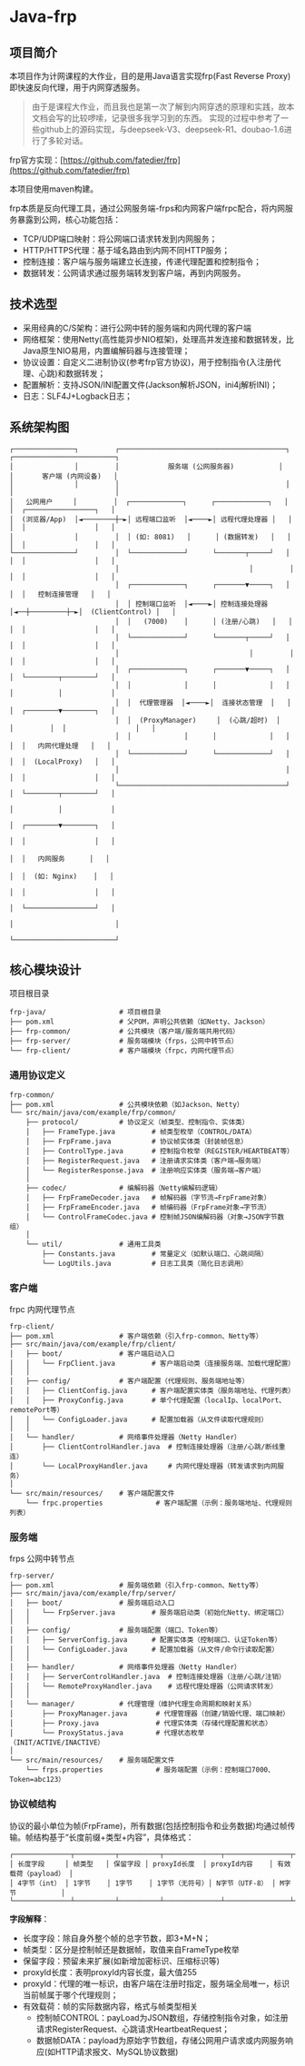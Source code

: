 # Java-frp

## 项目简介

本项目作为计网课程的大作业，目的是用Java语言实现frp(Fast Reverse Proxy)即快速反向代理，用于内网穿透服务。

> 由于是课程大作业，而且我也是第一次了解到内网穿透的原理和实践，故本文档会写的比较啰嗦，记录很多我学习到的东西。
> 实现的过程中参考了一些github上的源码实现，与deepseek-V3、deepseek-R1、doubao-1.6进行了多轮对话。

frp官方实现：[https://github.com/fatedier/frp](https://github.com/fatedier/frp)

本项目使用maven构建。

frp本质是反向代理工具，通过公网服务端-frps和内网客户端frpc配合，将内网服务暴露到公网，核心功能包括：

* TCP/UDP端口映射：将公网端口请求转发到内网服务；
* HTTP/HTTPS代理：基于域名路由到内网不同HTTP服务；
* 控制连接：客户端与服务端建立长连接，传递代理配置和控制指令；
* 数据转发：公网请求通过服务端转发到客户端，再到内网服务。

## 技术选型

* 采用经典的C/S架构：进行公网中转的服务端和内网代理的客户端
* 网络框架：使用Netty(高性能异步NIO框架)，处理高并发连接和数据转发，比Java原生NIO易用，内置编解码器与连接管理；
* 协议设置：自定义二进制协议(参考frp官方协议)，用于控制指令(入注册代理、心跳)和数据转发；
* 配置解析：支持JSON/INI配置文件(Jackson解析JSON，ini4j解析INI)；
* 日志：SLF4J+Logback日志；

## 系统架构图

```text
┌───────────────┐         ┌─────────────────────────────────────────┐         ┌─────────────────────────┐
│               │         │            服务端 (公网服务器)           │         │       客户端 (内网设备)   │
│               │         │                                         │         │                         │
│   公网用户     │         │  ┌─────────────┐      ┌─────────────┐   │         │  ┌─────────────────┐   │
│  (浏览器/App)  │◄────────┼─►│ 远程端口监听  │◄────►│ 远程代理处理器 │   │         │  │                 │   │
│               │         │  │ (如: 8081)   │      │ (数据转发)   │   │         │  │                 │   │
└───────────────┘         │  └─────────────┘      └───────┬─────┘   │         │  │                 │   │
                          │                                │         │         │  │                 │   │
                          │  ┌─────────────┐      ┌───────▼─────┐   │         │  │   控制连接管理   │   │
                          │  │ 控制端口监听  │◄────►│ 控制连接处理器 │◄──┼─────────┼─►│  (ClientControl) │   │
                          │  │   (7000)    │      │ (注册/心跳)   │   │         │  │                 │   │
                          │  └─────────────┘      └───────┬─────┘   │         │  │                 │   │
                          │                                │         │         │  │                 │   │
                          │  ┌─────────────┐      ┌───────▼─────┐   │         │  └────────┬────────┘   │
                          │  │             │      │             │   │         │           │            │
                          │  │  代理管理器  │◄────►│  连接状态管理  │   │         │  ┌────────▼────────┐   │
                          │  │  (ProxyManager)     │  (心跳/超时)  │   │         │  │                 │   │
                          │  │             │      │             │   │         │  │   内网代理处理   │   │
                          │  └─────────────┘      └─────────────┘   │         │  │  (LocalProxy)   │   │
                          │                                         │         │  │                 │   │
                          └─────────────────────────────────────────┘         │  └────────┬────────┘   │
                                                                               │           │            │
                                                                               │  ┌────────▼────────┐   │
                                                                               │  │                 │   │
                                                                               │  │   内网服务      │   │
                                                                               │  │  (如: Nginx)    │   │
                                                                               │  │                 │   │
                                                                               │  └─────────────────┘   │
                                                                               │                         │
                                                                               └─────────────────────────┘
```

## 核心模块设计

项目根目录
```text
frp-java/                  # 项目根目录  
├── pom.xml                # 父POM，声明公共依赖（如Netty、Jackson）  
├── frp-common/            # 公共模块（客户端/服务端共用代码）  
├── frp-server/            # 服务端模块（frps，公网中转节点）  
└── frp-client/            # 客户端模块（frpc，内网代理节点）  
```

### 通用协议定义

```text
frp-common/  
├── pom.xml                # 公共模块依赖（如Jackson、Netty）  
└── src/main/java/com/example/frp/common/  
    ├── protocol/          # 协议定义（帧类型、控制指令、实体类）  
    │   ├── FrameType.java         # 帧类型枚举（CONTROL/DATA）  
    │   ├── FrpFrame.java          # 协议帧实体类（封装帧信息）  
    │   ├── ControlType.java       # 控制指令枚举（REGISTER/HEARTBEAT等）  
    │   ├── RegisterRequest.java   # 注册请求实体类（客户端→服务端）  
    │   └── RegisterResponse.java  # 注册响应实体类（服务端→客户端）  
    │  
    ├── codec/             # 编解码器（Netty编解码逻辑）  
    │   ├── FrpFrameDecoder.java   # 帧解码器（字节流→FrpFrame对象）  
    │   ├── FrpFrameEncoder.java   # 帧编码器（FrpFrame对象→字节流）  
    │   └── ControlFrameCodec.java # 控制帧JSON编解码器（对象→JSON字节数组）  
    │  
    └── util/              # 通用工具类  
        ├── Constants.java         # 常量定义（如默认端口、心跳间隔）  
        └── LogUtils.java          # 日志工具类（简化日志调用）  
```


### 客户端

frpc 内网代理节点

```text
frp-client/  
├── pom.xml                # 客户端依赖（引入frp-common、Netty等）  
├── src/main/java/com/example/frp/client/  
│   ├── boot/              # 客户端启动入口  
│   │   └── FrpClient.java         # 客户端启动类（连接服务端、加载代理配置）  
│   │  
│   ├── config/            # 客户端配置（代理规则、服务端地址等）  
│   │   ├── ClientConfig.java      # 客户端配置实体类（服务端地址、代理列表）  
│   │   ├── ProxyConfig.java       # 单个代理配置（localIp、localPort、remotePort等）  
│   │   └── ConfigLoader.java      # 配置加载器（从文件读取代理规则）  
│   │  
│   └── handler/           # 网络事件处理器（Netty Handler）  
│       ├── ClientControlHandler.java  # 控制连接处理器（注册/心跳/断线重连）  
│       └── LocalProxyHandler.java     # 内网代理处理器（转发请求到内网服务）  
│  
└── src/main/resources/    # 客户端配置文件  
    └── frpc.properties             # 客户端配置（示例：服务端地址、代理规则列表）  
```

### 服务端

frps 公网中转节点

```text
frp-server/  
├── pom.xml                # 服务端依赖（引入frp-common、Netty等）  
├── src/main/java/com/example/frp/server/  
│   ├── boot/              # 服务端启动入口  
│   │   └── FrpServer.java         # 服务端启动类（初始化Netty、绑定端口）  
│   │  
│   ├── config/            # 服务端配置（端口、Token等）  
│   │   ├── ServerConfig.java      # 配置实体类（控制端口、认证Token等）  
│   │   └── ConfigLoader.java      # 配置加载器（从文件/命令行读取配置）  
│   │  
│   ├── handler/           # 网络事件处理器（Netty Handler）  
│   │   ├── ServerControlHandler.java  # 控制连接处理器（注册/心跳/注销）  
│   │   └── RemoteProxyHandler.java    # 远程代理处理器（公网请求转发）  
│   │  
│   └── manager/           # 代理管理（维护代理生命周期和映射关系）  
│       ├── ProxyManager.java       # 代理管理器（创建/销毁代理、端口映射）  
│       ├── Proxy.java              # 代理实体类（存储代理配置和状态）  
│       └── ProxyStatus.java        # 代理状态枚举（INIT/ACTIVE/INACTIVE）  
│  
└── src/main/resources/    # 服务端配置文件  
    └── frps.properties             # 服务端配置（示例：控制端口7000、Token=abc123）  
```

### 协议帧结构

协议的最小单位为帧(FrpFrame)，所有数据(包括控制指令和业务数据)均通过帧传输。帧结构基于“长度前缀+类型+内容”，具体格式：
```text
┌──────────────┬──────────┬──────────┬──────────────┬────────────────┬─────────────────┐  
│ 长度字段     │ 帧类型   │ 保留字段 │ proxyId长度  │ proxyId内容    │ 有效载荷（payload） │  
│ 4字节（int） │ 1字节    │ 1字节    │ 1字节（无符号）│ N字节（UTF-8） │ M字节           │  
└──────────────┴──────────┴──────────┴──────────────┴────────────────┴─────────────────┘  
```

**字段解释**：

* 长度字段：除自身外整个帧的总字节数，即3+M+N；
* 帧类型：区分是控制帧还是数据帧，取值来自FrameType枚举
* 保留字段：预留未来扩展(如新增加密标识、压缩标识等)
* proxyId长度：表明proxyId内容长度，最大值255
* proxyId：代理的唯一标识，由客户端在注册时指定，服务端全局唯一，标识当前帧属于哪个代理规则；
* 有效载荷：帧的实际数据内容，格式与帧类型相关
  * 控制帧CONTROL：payLoad为JSON数组，存储控制指令对象，如注册请求RegisterRequest、心跳请求HeartbeatRequest；
  * 数据帧DATA：payload为原始字节数组，存储公网用户请求或内网服务响应(如HTTP请求报文、MySQL协议数据)

